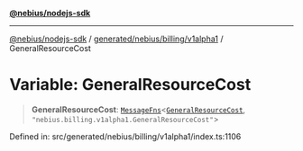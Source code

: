[**@nebius/nodejs-sdk**](../../../../../README.md)

---

[@nebius/nodejs-sdk](../../../../../README.md) / [generated/nebius/billing/v1alpha1](../README.md) / GeneralResourceCost

# Variable: GeneralResourceCost

> **GeneralResourceCost**: [`MessageFns`](../../../../../runtime/protos/core/interfaces/MessageFns.md)\<[`GeneralResourceCost`](../interfaces/GeneralResourceCost.md), `"nebius.billing.v1alpha1.GeneralResourceCost"`\>

Defined in: src/generated/nebius/billing/v1alpha1/index.ts:1106
